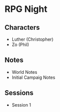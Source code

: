 # RPG Night

## Characters

- Luther (Christopher)
- Zo (Phil)

## Notes

- World Notes
- Initial Campaig Notes

## Sessions

- Session 1